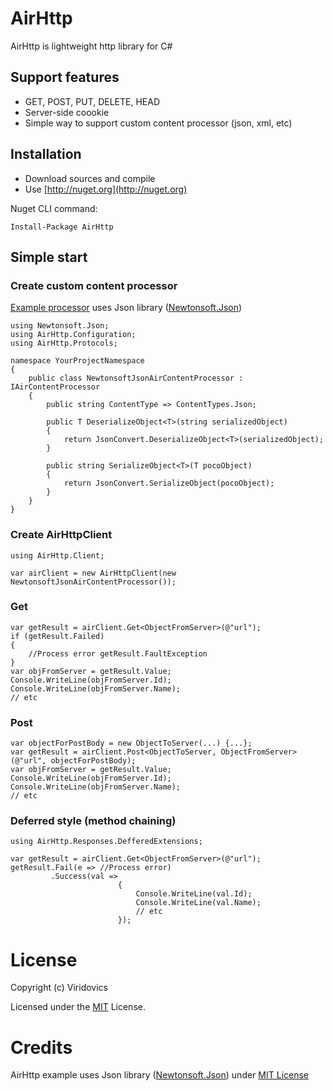 # AirHttp

AirHttp is lightweight http library for C#

## Support features

* GET, POST, PUT, DELETE, HEAD
* Server-side coookie
* Simple way to support custom content processor (json, xml, etc)

## Installation

* Download sources and compile
* Use [http://nuget.org](http://nuget.org)

Nuget CLI command:

```
Install-Package AirHttp 
```

## Simple start

### Create custom content processor

[Example processor](https://github.com/Viridovics/AirHttp/blob/master/src/AirHttp.NewtonsoftJson/Configuration/NewtonsoftJsonAirContentProcessor.cs) uses Json library ([Newtonsoft.Json](https://github.com/JamesNK/Newtonsoft.Json))
```
using Newtonsoft.Json;
using AirHttp.Configuration;
using AirHttp.Protocols;

namespace YourProjectNamespace
{
    public class NewtonsoftJsonAirContentProcessor : IAirContentProcessor
    {
        public string ContentType => ContentTypes.Json;

        public T DeserializeObject<T>(string serializedObject)
        {
            return JsonConvert.DeserializeObject<T>(serializedObject);
        }

        public string SerializeObject<T>(T pocoObject)
        {
            return JsonConvert.SerializeObject(pocoObject);
        }
    }
}
```

### Create AirHttpClient
```
using AirHttp.Client;

var airClient = new AirHttpClient(new NewtonsoftJsonAirContentProcessor());
```
### Get

```
var getResult = airClient.Get<ObjectFromServer>(@"url");
if (getResult.Failed)
{
    //Process error getResult.FaultException
}
var objFromServer = getResult.Value;
Console.WriteLine(objFromServer.Id);
Console.WriteLine(objFromServer.Name);
// etc
```

### Post

```
var objectForPostBody = new ObjectToServer(...) {...};
var getResult = airClient.Post<ObjectToServer, ObjectFromServer>(@"url", objectForPostBody);
var objFromServer = getResult.Value;
Console.WriteLine(objFromServer.Id);
Console.WriteLine(objFromServer.Name);
// etc
```

### Deferred style (method chaining)

```
using AirHttp.Responses.DefferedExtensions;

var getResult = airClient.Get<ObjectFromServer>(@"url");
getResult.Fail(e => //Process error)
         .Success(val => 
                        {
                            Console.WriteLine(val.Id);
                            Console.WriteLine(val.Name);
                            // etc
                        });
```

# License
Copyright (c) Viridovics

Licensed under the [MIT](LICENSE) License.

# Credits
AirHttp example uses Json library ([Newtonsoft.Json](https://github.com/JamesNK/Newtonsoft.Json)) under [MIT License](https://github.com/JamesNK/Newtonsoft.Json/blob/master/LICENSE.md)